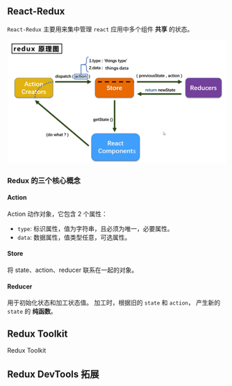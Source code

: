 ## React-Redux

`React-Redux` 主要用来集中管理 `react` 应用中多个组件 **共享** 的状态。

![redux](imgs/redux.png)

### Redux 的三个核心概念

#### Action

Action 动作对象，它包含 2 个属性：

- `type`: 标识属性，值为字符串，且必须为唯一，必要属性。
- `data`: 数据属性，值类型任意，可选属性。

#### Store

将 state、action、reducer 联系在一起的对象。

#### Reducer

用于初始化状态和加工状态值。
加工时，根据旧的 `state` 和 `action`， 产生新的 `state` 的 **纯函数**。

## Redux Toolkit

Redux Toolkit

## Redux DevTools 拓展
